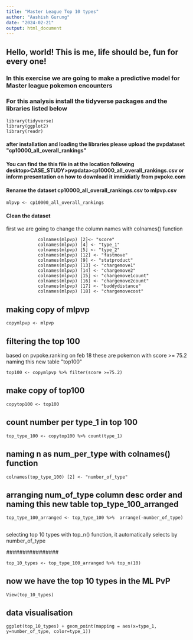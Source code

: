 ```yaml
---
title: "Master League Top 10 types"
author: "Aashish Gurung"
date: "2024-02-21"
output: html_document
---
```

## Hello, world! This is me, life should be, fun for every one!
### In this exercise we are going to make a predictive model for Master league pokemon encounters
### For this analysis install the tidyverse packages and the libraries listed below

```{r}
library(tidyverse)
library(ggplot2)
library(readr)
```
#### after installation and loading the libraries please upload the pvpdataset "cp10000_all_overall_rankings"
#### You can find the this file in at the location following desktop>CASE_STUDY>pvpdata>cp10000_all_overall_rankings.csv or inform presentation on how to download it immidiatly from pvpoke.com

#### Rename the dataset cp10000_all_overall_rankings.csv to mlpvp.csv
```{r}
mlpvp <- cp10000_all_overall_rankings
```

#### Clean the dataset
first we are going to change the column names with colnames() function

```{r}
            colnames(mlpvp) [2]<- "score"
            colnames(mlpvp) [4] <- "type_1"
            colnames(mlpvp) [5] <- "type_2"
            colnames(mlpvp) [12] <- "fastmove"
            colnames(mlpvp) [9] <- "statproduct"
            colnames(mlpvp) [13] <- "chargemove1"
            colnames(mlpvp) [14] <- "chargemove2"
            colnames(mlpvp) [15] <- "chargemove1count"
            colnames(mlpvp) [16] <- "chargemove2count"
            colnames(mlpvp) [17] <- "buddydistance"
            colnames(mlpvp) [18] <- "chargemovecost"
```
## making copy of mlpvp
```{r}
copymlpvp <- mlpvp
```
## filtering the top 100 

based on pvpoke.ranking on feb 18 these are pokemon with score >= 75.2
naming this new table "top100"

```{r}
top100 <- copymlpvp %>% filter(score >=75.2)
```

## make copy of top100 
```{r}
copytop100 <- top100
```
## count number per type_1 in top 100

```{r}
top_type_100 <- copytop100 %>% count(type_1)
```
## naming n as num_per_type with colnames() function

```{r}
colnames(top_type_100) [2] <- "number_of_type"
```
## arranging num_of_type column desc order and naming this new table top_type_100_arranged

```{r}
top_type_100_arranged <- top_type_100 %>%  arrange(-number_of_type)
```
##
selecting top 10 types with top_n() function, it automatically selects by number_of_type

################
```{r}
top_10_types <- top_type_100_arranged %>% top_n(10)
```
## now we have the top 10 types in the ML PvP
```{r}
View(top_10_types)
```
## data visualisation
```{r}
ggplot(top_10_types) + geom_point(mapping = aes(x=type_1, y=number_of_type, color=type_1))
```


